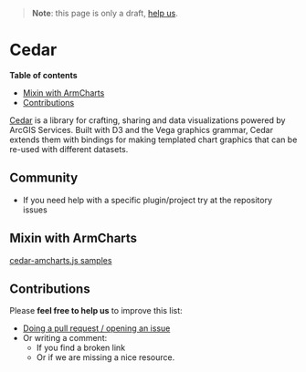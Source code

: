 > **Note**: this page is only a draft, [help us](#contributions).

# Cedar
<!-- START doctoc generated TOC please keep comment here to allow auto update -->
<!-- DON'T EDIT THIS SECTION, INSTEAD RE-RUN doctoc TO UPDATE -->
**Table of contents**

- [Mixin with ArmCharts](#mixin-with-armcharts)
- [Contributions](#contributions)

<!-- END doctoc generated TOC please keep comment here to allow auto update -->
[Cedar](https://github.com/Esri/cedar) is a library for crafting, sharing and
data visualizations powered by ArcGIS Services. Built with D3 and the Vega
graphics grammar, Cedar extends them with bindings for making templated chart
graphics that can be re-used with different datasets.

## Community
* If you need help with a specific plugin/project try at the repository issues

## Mixin with ArmCharts
[cedar-amcharts.js samples](https://github.com/ajturner/dc-visionzero-analysis)

## Contributions
Please **feel free to help us** to improve this list:

* [Doing a pull request / opening an issue](https://github.com/hhkaos/awesome-arcgis#contributions)
* Or writing a comment:
  * If you find a broken link
  * Or if we are missing a nice resource.
